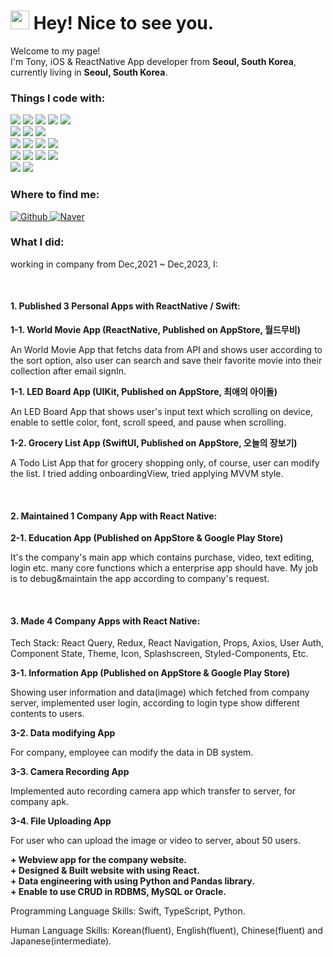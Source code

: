 <h1><img src="https://emojis.slackmojis.com/emojis/images/1531849430/4246/blob-sunglasses.gif?1531849430" width="30"/> Hey! Nice to see you.</h1>

<p>Welcome to my page! </br> I'm Tony, iOS & ReactNative App developer from <b>Seoul, South Korea</b>, currently living in <b>Seoul, South Korea</b>. </p>

<h3>Things I code with:</h3>
<p>
  <img src="https://img.shields.io/badge/React-20232A?style=for-the-badge&logo=react&logoColor=61DAFB"/>
  <img src="https://img.shields.io/badge/React_Native-20232A?style=for-the-badge&logo=react&logoColor=61DAFB"/>
  <img src="https://img.shields.io/badge/Redux-593D88?style=for-the-badge&logo=redux&logoColor=white"/>
  <img src="https://img.shields.io/badge/zustand-593D88?style=for-the-badge&logo=zustand&logoColor=white"/>
  <img src="https://img.shields.io/badge/reactQuery-black?style=for-the-badge&logo=reactQuery&logoColor=white"/><br/>

  <img src="https://img.shields.io/badge/TypeScript-1572B6?style=for-the-badge&logo=TypeScript&logoColor=white"/>
  <img src="https://img.shields.io/badge/HTML5-E34F26?style=for-the-badge&logo=html5&logoColor=white"/>
  <img src="https://img.shields.io/badge/CSS3-1572B6?style=for-the-badge&logo=css3&logoColor=white"/><br/>
  
  <img src="https://img.shields.io/badge/swift-CB3837?style=for-the-badge&logo=swift&logoColor=white"/>
  <img src="https://img.shields.io/badge/xcode-0984e3?style=for-the-badge&logo=xcode&logoColor=white"/>
  <img src="https://img.shields.io/badge/UIKit-E34F26?style=for-the-badge&logo=swift&logoColor=white"/>
  <img src="https://img.shields.io/badge/SwiftUI-E34F26?style=for-the-badge&logo=swift&logoColor=white"/><br/>
  
  <img src="https://img.shields.io/badge/npm-CB3837?style=for-the-badge&logo=npm&logoColor=white"/>
  <img src="https://img.shields.io/badge/yarn-0984e3?style=for-the-badge&logo=yarn&logoColor=white"/>
  <img src="https://img.shields.io/badge/Node.js-339933?style=for-the-badge&logo=nodedotjs&logoColor=white"/>
  <img src="https://img.shields.io/badge/Express.js-000000?style=for-the-badge&logo=express&logoColor=white"/><br/>
  
  <img src="https://img.shields.io/badge/Python-FFD43B?style=for-the-badge&logo=python&logoColor=blue"/>
  <img src="https://img.shields.io/badge/GIT-E44C30?style=for-the-badge&logo=git&logoColor=white"/>
</p>

<h3>Where to find me:</h3>
<p>
  <a href="https://github.com/tony-yun" target="_blank">
    <img alt="Github" src="https://img.shields.io/badge/GitHub-%2312100E.svg?&style=for-the-badge&logo=Github&logoColor=white" />
  </a>
  <a href="https://blog.naver.com/lifeyun24" target="_blank">
    <img alt="Naver" src="https://img.shields.io/badge/Naver-%339933E.svg?&style=for-the-badge&logo=Naver&logoColor=white" />
  </a>
</p>

<h3>What I did:</h3>
<p>working in company from Dec,2021 ~ Dec,2023, I:</p><br/>
<h4>1. Published 3 Personal Apps with ReactNative / Swift:</h4>
<strong>1-1. World Movie App (ReactNative, Published on AppStore, 월드무비)</strong>
<p>An World Movie App that fetchs data from API and shows user according to the sort option, also user can search and save their favorite movie into their collection after email signIn.</p>
<strong>1-1. LED Board App (UIKit, Published on AppStore, 최애의 아이돌)</strong>
<p>An LED Board App that shows user's input text which scrolling on device, enable to settle color, font, scroll speed, and pause when scrolling.</p>
<strong>1-2. Grocery List App (SwiftUI, Published on AppStore, 오늘의 장보기)</strong>
<p>A Todo List App that for grocery shopping only, of course, user can modify the list. I tried adding onboardingView, tried applying MVVM style.</p><br/>

<h4>2. Maintained 1 Company App with React Native:</h4>
<strong>2-1. Education App (Published on AppStore & Google Play Store)</strong>
<p>It's the company's main app which contains purchase, video, text editing, login etc. many core functions which a enterprise app should have. My job is to debug&maintain the app according to company's request.</p><br/>

<h4>3. Made 4 Company Apps with React Native:</h4>
<p>Tech Stack: React Query, Redux, React Navigation, Props, Axios, User Auth, Component State, Theme, Icon, Splashscreen, Styled-Components, Etc.</p>
<strong>3-1. Information App (Published on AppStore & Google Play Store)</strong>
<p>Showing user information and data(image) which fetched from company server, implemented user login, according to login type show different contents to users.</p>
<strong>3-2. Data modifying App</strong>
<p>For company, employee can modify the data in DB system.</p>
<strong>3-3. Camera Recording App</strong>
<p>Implemented auto recording camera app which transfer to server, for company apk.</p>
<strong>3-4. File Uploading App</strong>
<p>For user who can upload the image or video to server, about 50 users.</p>

<strong>+ Webview app for the company website.</strong><br/>
<strong>+ Designed & Built website with using React.</strong><br/>
<strong>+ Data engineering with using Python and Pandas library.</strong><br/>
<strong>+ Enable to use CRUD in RDBMS, MySQL or Oracle.</strong><br/>

<p>Programming Language Skills: Swift, TypeScript, Python.</p>
<p>Human Language Skills: Korean(fluent), English(fluent), Chinese(fluent) and Japanese(intermediate).</p>
